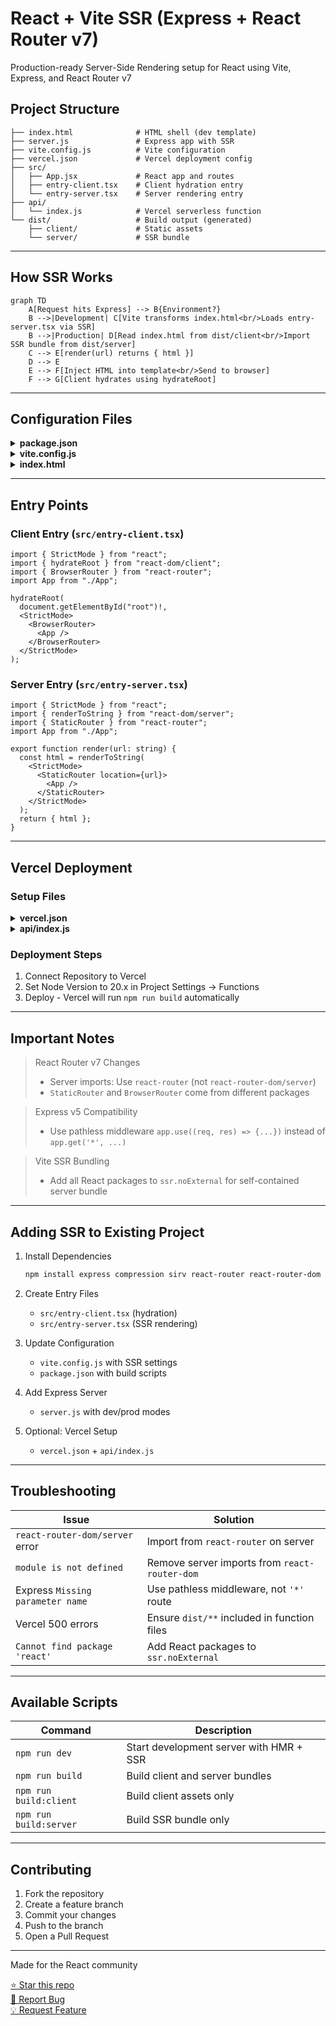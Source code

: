 # React + Vite SSR (Express + React Router v7)


Production-ready Server-Side Rendering setup for React using Vite, Express, and React Router v7



## Project Structure

```
├── index.html              # HTML shell (dev template)
├── server.js               # Express app with SSR
├── vite.config.js          # Vite configuration
├── vercel.json             # Vercel deployment config
├── src/
│   ├── App.jsx             # React app and routes
│   ├── entry-client.tsx    # Client hydration entry
│   └── entry-server.tsx    # Server rendering entry
├── api/
│   └── index.js            # Vercel serverless function
└── dist/                   # Build output (generated)
    ├── client/             # Static assets
    └── server/             # SSR bundle
```

---

## How SSR Works

```mermaid
graph TD
    A[Request hits Express] --> B{Environment?}
    B -->|Development| C[Vite transforms index.html<br/>Loads entry-server.tsx via SSR]
    B -->|Production| D[Read index.html from dist/client<br/>Import SSR bundle from dist/server]
    C --> E[render(url) returns { html }]
    D --> E
    E --> F[Inject HTML into template<br/>Send to browser]
    F --> G[Client hydrates using hydrateRoot]
```

---

## Configuration Files

<details>
<summary><strong>package.json</strong></summary>

```json
{
  "name": "react-vite-ssr",
  "private": true,
  "version": "1.0.0",
  "type": "module",
  "scripts": {
    "dev": "node server",
    "build": "npm run build:client && npm run build:server",
    "build:client": "vite build --outDir dist/client",
    "build:server": "vite build --ssr src/entry-server.tsx --outDir dist/server",
    "preview": "vite preview"
  },
  "dependencies": {
    "compression": "^1.7.4",
    "express": "^5.1.0",
    "react": "^19.1.1",
    "react-dom": "^19.1.1",
    "react-router": "^7.8.2",
    "react-router-dom": "^7.8.2",
    "sirv": "^2.0.4"
  },
  "devDependencies": {
    "@vitejs/plugin-react": "^5.0.2",
    "vite": "^7.1.5"
  }
}
```
</details>

<details>
<summary><strong>vite.config.js</strong></summary>

```js
import { defineConfig } from "vite";
import react from "@vitejs/plugin-react";

export default defineConfig({
  plugins: [react()],
  ssr: {
    // Bundle these so the SSR output is self-contained
    noExternal: ["react", "react-dom", "react-router", "react-router-dom"]
  }
});
```
</details>

<details>
<summary><strong>index.html</strong></summary>

```html
<!doctype html>
<html lang="en">
  <head>
    <meta charset="UTF-8" />
    <meta name="viewport" content="width=device-width, initial-scale=1.0" />
    <title>Vite + React SSR</title>
  </head>
  <body>
    <div id="root"><!--app-html--></div>
    <script type="module" src="/src/entry-client.tsx"></script>
  </body>
</html>
```
</details>

---

## Entry Points

### Client Entry (`src/entry-client.tsx`)
```tsx
import { StrictMode } from "react";
import { hydrateRoot } from "react-dom/client";
import { BrowserRouter } from "react-router";
import App from "./App";

hydrateRoot(
  document.getElementById("root")!,
  <StrictMode>
    <BrowserRouter>
      <App />
    </BrowserRouter>
  </StrictMode>
);
```

### Server Entry (`src/entry-server.tsx`)
```tsx
import { StrictMode } from "react";
import { renderToString } from "react-dom/server";
import { StaticRouter } from "react-router";
import App from "./App";

export function render(url: string) {
  const html = renderToString(
    <StrictMode>
      <StaticRouter location={url}>
        <App />
      </StaticRouter>
    </StrictMode>
  );
  return { html };
}
```

---

## Vercel Deployment

### Setup Files

<details>
<summary><strong>vercel.json</strong></summary>

```json
{
  "version": 2,
  "buildCommand": "npm run build",
  "routes": [
    { "src": "/(.*)", "dest": "/api/index" }
  ],
  "functions": {
    "api/**/*.js": { "includeFiles": "dist/**" }
  }
}
```
</details>

<details>
<summary><strong>api/index.js</strong></summary>

```js
export { default } from "../server.js";
```
</details>

### Deployment Steps
1. Connect Repository to Vercel
2. Set Node Version to 20.x in Project Settings → Functions
3. Deploy - Vercel will run `npm run build` automatically

---

## Important Notes

> React Router v7 Changes
> - Server imports: Use `react-router` (not `react-router-dom/server`)
> - `StaticRouter` and `BrowserRouter` come from different packages

> Express v5 Compatibility  
> - Use pathless middleware `app.use((req, res) => {...})` instead of `app.get('*', ...)`

> Vite SSR Bundling
> - Add all React packages to `ssr.noExternal` for self-contained server bundle

---

## Adding SSR to Existing Project

1. Install Dependencies
   ```bash
   npm install express compression sirv react-router react-router-dom
   ```

2. Create Entry Files
   - `src/entry-client.tsx` (hydration)
   - `src/entry-server.tsx` (SSR rendering)

3. Update Configuration
   - `vite.config.js` with SSR settings
   - `package.json` with build scripts

4. Add Express Server
   - `server.js` with dev/prod modes

5. Optional: Vercel Setup
   - `vercel.json` + `api/index.js`

---

## Troubleshooting

| Issue | Solution |
|-------|----------|
| `react-router-dom/server` error | Import from `react-router` on server |
| `module is not defined` | Remove server imports from `react-router-dom` |
| Express `Missing parameter name` | Use pathless middleware, not `'*'` route |
| Vercel 500 errors | Ensure `dist/**` included in function files |
| `Cannot find package 'react'` | Add React packages to `ssr.noExternal` |

---

## Available Scripts

| Command | Description |
|---------|-------------|
| `npm run dev` | Start development server with HMR + SSR |
| `npm run build` | Build client and server bundles |
| `npm run build:client` | Build client assets only |
| `npm run build:server` | Build SSR bundle only |

---


## Contributing

1. Fork the repository
2. Create a feature branch
3. Commit your changes
4. Push to the branch
5. Open a Pull Request

---

<div align="start">

Made for the React community <br>

[⭐ Star this repo](https://github.com/thealihamza04/react-ssr) <br>
[🐛 Report Bug](https://github.com/thealihamza04/react-ssr/issues/new?labels=bug&template=bug_report.md) <br>
[💡 Request Feature](https://github.com/thealihamza04/react-ssr/issues/new?labels=enhancement&template=feature_request.md)

</div>

